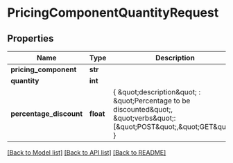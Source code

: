 # PricingComponentQuantityRequest

## Properties
Name | Type | Description | Notes
------------ | ------------- | ------------- | -------------
**pricing_component** | **str** |  | 
**quantity** | **int** |  | 
**percentage_discount** | **float** | { \&quot;description\&quot; : \&quot;Percentage to be discounted\&quot;, \&quot;verbs\&quot;:[\&quot;POST\&quot;,\&quot;GET\&quot;] } | [optional] 

[[Back to Model list]](../README.md#documentation-for-models) [[Back to API list]](../README.md#documentation-for-api-endpoints) [[Back to README]](../README.md)


